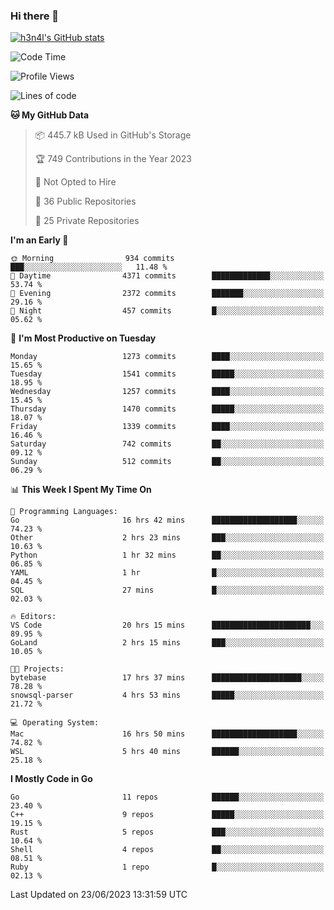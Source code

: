 ### Hi there 👋

[![h3n4l's GitHub stats](https://github-readme-stats.vercel.app/api?username=h3n4l&count_private=true&show_icons=true&theme=radical)](https://github.com/h3n4l/github-readme-stats)

<!--START_SECTION:waka-->
![Code Time](http://img.shields.io/badge/Code%20Time-1%2C342%20hrs%2030%20mins-blue)

![Profile Views](http://img.shields.io/badge/Profile%20Views-1-blue)

![Lines of code](https://img.shields.io/badge/From%20Hello%20World%20I%27ve%20Written-3.5%20million%20lines%20of%20code-blue)

**🐱 My GitHub Data** 

> 📦 445.7 kB Used in GitHub's Storage 
 > 
> 🏆 749 Contributions in the Year 2023
 > 
> 🚫 Not Opted to Hire
 > 
> 📜 36 Public Repositories 
 > 
> 🔑 25 Private Repositories 
 > 
**I'm an Early 🐤** 

```text
🌞 Morning                934 commits         ███░░░░░░░░░░░░░░░░░░░░░░   11.48 % 
🌆 Daytime                4371 commits        █████████████░░░░░░░░░░░░   53.74 % 
🌃 Evening                2372 commits        ███████░░░░░░░░░░░░░░░░░░   29.16 % 
🌙 Night                  457 commits         █░░░░░░░░░░░░░░░░░░░░░░░░   05.62 % 
```
📅 **I'm Most Productive on Tuesday** 

```text
Monday                   1273 commits        ████░░░░░░░░░░░░░░░░░░░░░   15.65 % 
Tuesday                  1541 commits        █████░░░░░░░░░░░░░░░░░░░░   18.95 % 
Wednesday                1257 commits        ████░░░░░░░░░░░░░░░░░░░░░   15.45 % 
Thursday                 1470 commits        █████░░░░░░░░░░░░░░░░░░░░   18.07 % 
Friday                   1339 commits        ████░░░░░░░░░░░░░░░░░░░░░   16.46 % 
Saturday                 742 commits         ██░░░░░░░░░░░░░░░░░░░░░░░   09.12 % 
Sunday                   512 commits         ██░░░░░░░░░░░░░░░░░░░░░░░   06.29 % 
```


📊 **This Week I Spent My Time On** 

```text
💬 Programming Languages: 
Go                       16 hrs 42 mins      ███████████████████░░░░░░   74.23 % 
Other                    2 hrs 23 mins       ███░░░░░░░░░░░░░░░░░░░░░░   10.63 % 
Python                   1 hr 32 mins        ██░░░░░░░░░░░░░░░░░░░░░░░   06.85 % 
YAML                     1 hr                █░░░░░░░░░░░░░░░░░░░░░░░░   04.45 % 
SQL                      27 mins             █░░░░░░░░░░░░░░░░░░░░░░░░   02.03 % 

🔥 Editors: 
VS Code                  20 hrs 15 mins      ██████████████████████░░░   89.95 % 
GoLand                   2 hrs 15 mins       ███░░░░░░░░░░░░░░░░░░░░░░   10.05 % 

🐱‍💻 Projects: 
bytebase                 17 hrs 37 mins      ████████████████████░░░░░   78.28 % 
snowsql-parser           4 hrs 53 mins       █████░░░░░░░░░░░░░░░░░░░░   21.72 % 

💻 Operating System: 
Mac                      16 hrs 50 mins      ███████████████████░░░░░░   74.82 % 
WSL                      5 hrs 40 mins       ██████░░░░░░░░░░░░░░░░░░░   25.18 % 
```

**I Mostly Code in Go** 

```text
Go                       11 repos            ██████░░░░░░░░░░░░░░░░░░░   23.40 % 
C++                      9 repos             █████░░░░░░░░░░░░░░░░░░░░   19.15 % 
Rust                     5 repos             ███░░░░░░░░░░░░░░░░░░░░░░   10.64 % 
Shell                    4 repos             ██░░░░░░░░░░░░░░░░░░░░░░░   08.51 % 
Ruby                     1 repo              █░░░░░░░░░░░░░░░░░░░░░░░░   02.13 % 
```




 Last Updated on 23/06/2023 13:31:59 UTC
<!--END_SECTION:waka-->

